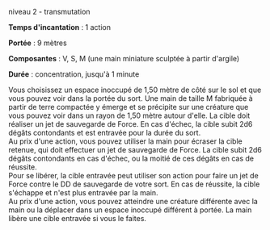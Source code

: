 niveau 2 - transmutation

**Temps d'incantation** : 1 action

**Portée** : 9 mètres

**Composantes** : V, S, M (une main miniature sculptée à partir d'argile)

**Durée** : concentration, jusqu'à 1 minute

Vous choisissez un espace inoccupé de 1,50 mètre de côté sur le sol et que vous pouvez voir dans la portée du sort. Une main de taille M fabriquée à partir de terre compactée y émerge et se précipite sur une créature que vous pouvez voir dans un rayon de 1,50 mètre autour d'elle. La cible doit réaliser un jet de sauvegarde de Force. En cas d'échec, la cible subit 2d6 dégâts contondants et est entravée pour la durée du sort.  
Au prix d'une action, vous pouvez utiliser la main pour écraser la cible retenue, qui doit effectuer un jet de sauvegarde de Force. La cible subit 2d6 dégâts contondants en cas d'échec, ou la moitié de ces dégâts en cas de réussite.  
Pour se libérer, la cible entravée peut utiliser son action pour faire un jet de Force contre le DD de sauvegarde de votre sort. En cas de réussite, la cible s'échappe et n'est plus entravée par la main.  
Au prix d'une action, vous pouvez atteindre une créature différente avec la main ou la déplacer dans un espace inoccupé différent à portée. La main libère une cible entravée si vous le faites.